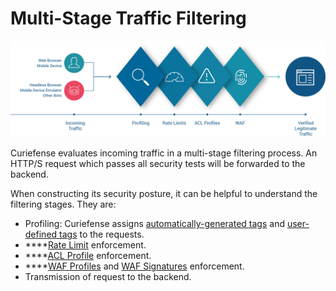 # Multi-Stage Traffic Filtering

![](../.gitbook/assets/traffic-cf-v1.0%20%281%29.png)

Curiefense evaluates incoming traffic in a multi-stage filtering process. An HTTP/S request which passes all security tests will be forwarded to the backend. 

When constructing its security posture, it can be helpful to understand the filtering stages. They are:

* Profiling: Curiefense assigns [automatically-generated tags](tags.md#automatic-tags) and [user-defined tags](tags.md#user-defined-tags) to the requests.
* \*\*\*\*[Rate Limit](../console/document-editor/rate-limits.md) enforcement.
* \*\*\*\*[ACL Profile](../console/document-editor/acl-profiles.md) enforcement.
* \*\*\*\*[WAF Profiles](../console/document-editor/waf-profiles.md) and [WAF Signatures](../console/document-editor/waf-signatures.md) enforcement.
* Transmission of request to the backend.

## 



